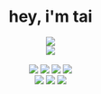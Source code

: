 <h1 align=center>hey, i'm tai</h1>
<p align=center>
  <a href="https://discord.gg/eyrY79Q86j"><img src="https://img.shields.io/static/v1?label=&message=TaiAurori%236781&logo=discord&logoColor=FFFFFF&color=7289DA&style=for-the-badge"/></a><br>
  <a href="https://taiku.endl.site"><img src="https://img.shields.io/static/v1?label=&message=website&color=4c6dba&style=for-the-badge"/></a><br><br>
  <img src="https://img.shields.io/static/v1?cacheSeconds=86400&style=for-the-badge&label=&logoColor=FFFFFF&logo=html5&color=E34F26&message=HTML"/>
  <img src="https://img.shields.io/static/v1?style=for-the-badge&label=&logo=javascript&logoColor=000000&color=f0db4f&message=JAVASCRIPT"/>
  <img src="https://img.shields.io/static/v1?style=for-the-badge&label=&color=264de4&message=CSS"/>
  <img src="https://img.shields.io/static/v1?label=&message=golang&color=29BEB0&style=for-the-badge"/><br>
  <img src="https://img.shields.io/static/v1?label=&logo=rust&message=rust&color=B7410E&style=for-the-badge"/>
  <img src="https://img.shields.io/static/v1?label=&logo=lua&message=lua&color=000080&style=for-the-badge"/>
  <img src="https://img.shields.io/static/v1?label=&logo=python&logoColor=ffffff&message=python&color=306998&style=for-the-badge"/>
</p>

